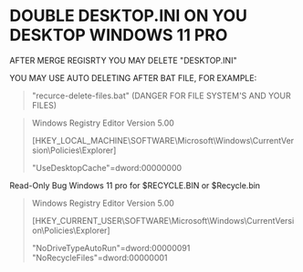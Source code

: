 
# DOUBLE DESKTOP.INI ON YOU DESKTOP WINDOWS 11 PRO
AFTER MERGE REGISRTY YOU MAY DELETE "DESKTOP.INI"

YOU MAY USE AUTO DELETING AFTER BAT FILE, FOR EXAMPLE:
> "recurce-delete-files.bat" (DANGER FOR FILE SYSTEM'S AND YOUR FILES)


> Windows Registry Editor Version 5.00
>
> [HKEY_LOCAL_MACHINE\SOFTWARE\Microsoft\Windows\CurrentVersion\Policies\Explorer]
> 
> "UseDesktopCache"=dword:00000000

Read-Only Bug Windows 11 pro for $RECYCLE.BIN or $Recycle.bin

> Windows Registry Editor Version 5.00
> 
> [HKEY_CURRENT_USER\SOFTWARE\Microsoft\Windows\CurrentVersion\Policies\Explorer]
> 
> "NoDriveTypeAutoRun"=dword:00000091
> "NoRecycleFiles"=dword:00000001
